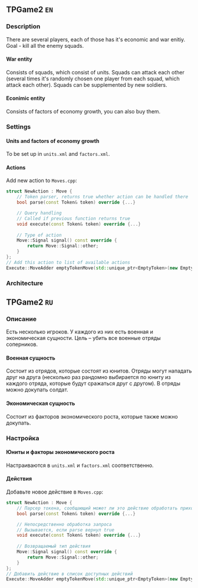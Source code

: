 ## TPGame2 `EN`

### Description
There are several players, each of those has it's economic and war enitiy. Goal - kill all the enemy squads.
#### War entity
Consists of squads, which consist of units. Squads can attack each other (several times it's randomly chosen one player from each squad, which attack each other). Squads can be supplemented by new soldiers.
#### Econimic entity
Consists of factors of economy growth, you can also buy them.

### Settings
#### Units and factors of economy growth
To be set up in `units.xml` and `factors.xml`.
#### Actions
Add new action to `Moves.cpp`:
```c++
struct NewAction : Move {
    // Token parser, returns true whether action can be handled there
    bool parse(const Token& token) override {...}

    // Query handling
    // Called if previous function returns true
    void execute(const Token& token) override {...}
    
    // Type of action
    Move::Signal signal() const override {
        return Move::Signal::other;
    }
};
// Add this action to list of available actions
Execute::MoveAdder emptyTokenMove(std::unique_ptr<EmptyToken>(new EmptyToken()));
```

### Architecture



## TPGame2 `RU`

### Описание
Есть несколько игроков. У каждого из них есть военная и экономическая сущности. Цель – убить все военные отряды соперников.
#### Военная сущность
Состоит из отрядов, которые состоят из юнитов. Отряды могут нападать друг на друга (несколько раз рандомно выбирается по юниту из каждого отряда, которые будут сражаться друг с другом). В отряды можно докупать солдат.
#### Экономическая сущность
Состоит из факторов экономического роста, которые также можно докупать.

### Настройка
#### Юниты и факторы экономического роста
Настраиваются в `units.xml` и `factors.xml` соответственно.
#### Действия
Добавьте новое действие в `Moves.cpp`:
```c++
struct NewAction : Move {
    // Парсер токена, сообщающий может ли это действие обработать приходящий запрос
    bool parse(const Token& token) override {...}

    // Непосредственно обработка запроса
    // Вызывается, если parse вернул true
    void execute(const Token& token) override {...}
    
    // Возвращаемый тип действия
    Move::Signal signal() const override {
        return Move::Signal::other;
    }
};
// Добавить действие в список доступных действий
Execute::MoveAdder emptyTokenMove(std::unique_ptr<EmptyToken>(new EmptyToken()));
```

